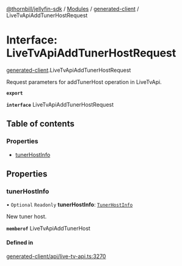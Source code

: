 [@thornbill/jellyfin-sdk](../README.md) / [Modules](../modules.md) / [generated-client](../modules/generated_client.md) / LiveTvApiAddTunerHostRequest

# Interface: LiveTvApiAddTunerHostRequest

[generated-client](../modules/generated_client.md).LiveTvApiAddTunerHostRequest

Request parameters for addTunerHost operation in LiveTvApi.

**`export`**

**`interface`** LiveTvApiAddTunerHostRequest

## Table of contents

### Properties

- [tunerHostInfo](generated_client.LiveTvApiAddTunerHostRequest.md#tunerhostinfo)

## Properties

### tunerHostInfo

• `Optional` `Readonly` **tunerHostInfo**: [`TunerHostInfo`](generated_client.TunerHostInfo.md)

New tuner host.

**`memberof`** LiveTvApiAddTunerHost

#### Defined in

[generated-client/api/live-tv-api.ts:3270](https://github.com/jellyfin/jellyfin-sdk-typescript/blob/fa599ae/src/generated-client/api/live-tv-api.ts#L3270)
